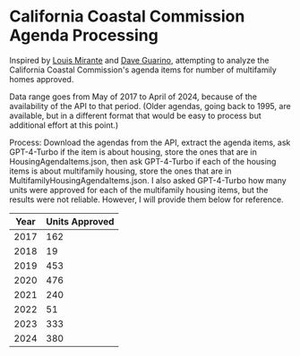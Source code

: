 # California Coastal Commission Agenda Processing

Inspired by [Louis Mirante](https://twitter.com/louismirante/status/1782544131245625668) and [Dave Guarino](https://twitter.com/allafarce/status/1782805511383167063), attempting to analyze the California Coastal Commission's agenda items for number of multifamily homes approved.

Data range goes from May of 2017 to April of 2024, because of the availability of the API to that period. (Older agendas, going back to 1995, are available, but in a different format that would be easy to process but additional effort at this point.)

Process: Download the agendas from the API, extract the agenda items, ask GPT-4-Turbo if the item is about housing, store the ones that are in HousingAgendaItems.json, then ask GPT-4-Turbo if each of the housing items is about multifamily housing, store the ones that are in MultifamilyHousingAgendaItems.json. I also asked GPT-4-Turbo how many units were approved for each of the multifamily housing items, but the results were not reliable. However, I will provide them below for reference.

Year | Units Approved
--- | ---
2017 | 162
2018 | 19
2019 | 453
2020 | 476
2021 | 240
2022 | 51
2023 | 333
2024 | 380